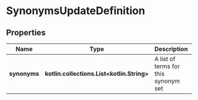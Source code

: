 
# SynonymsUpdateDefinition

## Properties
Name | Type | Description | Notes
------------ | ------------- | ------------- | -------------
**synonyms** | **kotlin.collections.List&lt;kotlin.String&gt;** | A list of terms for this synonym set | 



